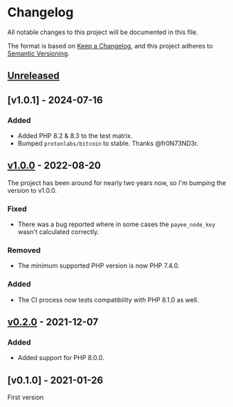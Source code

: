 # Changelog
All notable changes to this project will be documented in this file.

The format is based on [Keep a Changelog](https://keepachangelog.com/en/1.0.0/),
and this project adheres to [Semantic Versioning](https://semver.org/spec/v2.0.0.html).

## [Unreleased]
## [v1.0.1] - 2024-07-16

### Added
* Added PHP 8.2 & 8.3 to the test matrix.
* Bumped `protonlabs/bitcoin` to stable. Thanks @fr0N73ND3r.

## [v1.0.0] - 2022-08-20
The project has been around for nearly two years now, so I'm bumping the version to v1.0.0. 

### Fixed
* There was a bug reported where in some cases the `payee_node_key` wasn't calculated correctly.

### Removed
* The minimum supported PHP version is now PHP 7.4.0.

### Added
* The CI process now tests compatibility with PHP 8.1.0 as well.

## [v0.2.0] - 2021-12-07
### Added
* Added support for PHP 8.0.0.

## [v0.1.0] - 2021-01-26
First version

[Unreleased]: https://github.com/Jorijn/bitcoin-bolt11/compare/v1.0.0...HEAD
[v1.0.0]: https://github.com/Jorijn/bitcoin-bolt11/compare/v0.2.0...v1.0.0
[v0.2.0]: https://github.com/Jorijn/bitcoin-bolt11/compare/v0.1.0...v0.2.0
